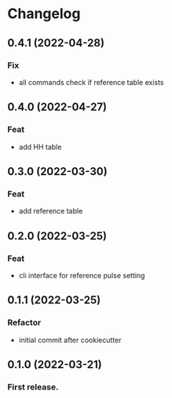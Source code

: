 # Changelog

## 0.4.1 (2022-04-28)

### Fix

- all commands check if reference table exists

## 0.4.0 (2022-04-27)

### Feat

- add HH table

## 0.3.0 (2022-03-30)

### Feat

- add reference table

## 0.2.0 (2022-03-25)

### Feat

- cli interface for reference pulse setting

## 0.1.1 (2022-03-25)

### Refactor

- initial commit after cookiecutter

## 0.1.0 (2022-03-21)
    
###  First release.

